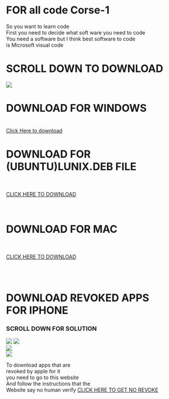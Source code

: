 



<h1> FOR all code Corse-1</h1>
<txt>So you want to learn code <br />First you need to decide what soft ware you need to code <br />You need a software but I think best software to code<br />is Microsoft visual code <br /><txt>
<h1>SCROLL DOWN TO DOWNLOAD</h1>
<img src="https://upload.wikimedia.org/wikipedia/commons/thumb/2/2d/Visual_Studio_Code_1.18_icon.svg/1200px-Visual_Studio_Code_1.18_icon.svg.png">

<br />
<h1>DOWNLOAD FOR WINDOWS</h1>


<br />
<a href="https://aka.ms/win32-user-stable">Click Here to download</a>
                  
<br />

<h1>DOWNLOAD FOR (UBUNTU)LUNIX.DEB FILE </h1>

<br />

<a href="https://go.microsoft.com/fwlink/?LinkID=760868">CLICK HERE TO DOWNLOAD</a>

<br />


<h1>DOWNLOAD FOR MAC</h1>

<br />

<a href="https://go.microsoft.com/fwlink/?LinkID=620882">CLICK HERE TO DOWNLOAD</a>

<br />
<br />


<h1>DOWNLOAD REVOKED APPS 
<br /> FOR IPHONE</h1>
<h3>SCROLL DOWN FOR SOLUTION</h3>
<img src="https://image.shutterstock.com/image-vector/stamp-word-revoked-inside-vector-260nw-205211752.jpg">
<img src="https://android.pandahelp.vip/img/pic_img_banner.d154dcc6.png"></ing>
<br />
<img src="https://tutuapp-vip.com/wp-content/uploads/2019/09/tutuapp-icon-200-px-2.png">
<br />
<img src="https://tutuapp-vip.com/wp-content/uploads/2020/04/appcake-iphone-app.png">

<txt>To download apps that are <br /> revoked by apple for it<br /> you need to go to this website<br />And follow the instructions that the <br /> Website say no human verify<txt>
<a href="http://ffapple.com">CLICK HERE TO GET NO REVOKE </a>


